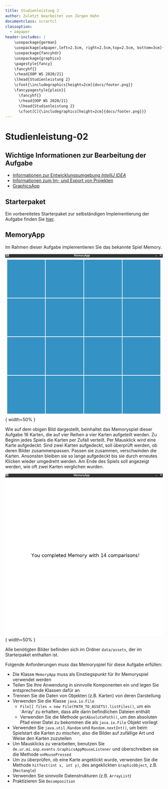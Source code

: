 ```yaml
---
title: Studienleistung 2
author: Zuletzt bearbeitet von Jürgen Hahn
documentclass: scrartcl
classoption:
  - a4paper
header-includes: |
    \usepackage{german} 
    \usepackage[a4paper,left=2.5cm, right=2.5cm,top=2.5cm, bottom=3cm]{geometry}
    \usepackage{fancyhdr}
    \usepackage{graphicx}
    \pagestyle{fancy}
    \fancyhf{}
    \rhead{OOP WS 2020/21}
    \lhead{Studienleistung 2}
    \cfoot{\includegraphics[height=2cm]{docs/footer.png}}
    \fancypagestyle{plain}{
      \fancyhf{}
      \rhead{OOP WS 2020/21}
      \lhead{Studienleistung 2}
      \cfoot[C]{\includegraphics[height=2cm]{docs/footer.png}}}
---
```



# Studienleistung-02

## Wichtige Informationen zur Bearbeitung der Aufgabe 
 - [Informationen zur Entwicklungsumgebung *IntelliJ IDEA*](https://elearning.uni-regensburg.de/mod/book/view.php?id=1480675)
 - [Informationen zum Im- und Export von Projekten](https://elearning.uni-regensburg.de/mod/book/view.php?id=1480675&chapterid=51551)
 - [GraphicsApp](https://elearning.uni-regensburg.de/mod/url/view.php?id=1482162)

## Starterpaket

Ein vorbereitetes Starterpaket zur selbständigen Implementierung der Aufgabe finden Sie [hier](https://github.com/OOP-Ubungen-WS2020-21/Studienleistung-02/archive/Starterpaket.zip).

## MemoryApp

Im Rahmen dieser Aufgabe implementieren Sie das bekannte Spiel Memory.

![4x4 Memory](docs/memory_begin_screen.png){ width=50% }

Wie auf dem obigen Bild dargestellt, beinhaltet das Memoryspiel dieser Aufgabe 16 Karten, die auf vier Reihen a vier Karten aufgeteilt werden.
Zu Beginn jedes Spiels die Karten per Zufall verteilt. 
Per Mausklick wird eine Karte aufgedeckt.
Sind zwei Karten aufgedeckt, soll überprüft werden, ob deren Bilder zusammenpassen.
Passen sie zusammen, verschwinden die Karten.
Ansonsten bleiben sie so lange aufgedeckt bis sie durch erneutes Klicken wieder umgedreht werden.
Am Ende des Spiels soll angezeigt werden, wie oft zwei Karten verglichen wurden.

![Memory Game Over](docs/memory_end_screen.png) { width=50% }  

Alle benötigten Bilder befinden sich im Ordner `data/assets`, der im Starterpaket enthalten ist.

Folgende Anforderungen muss das Memoryspiel für diese Aufgabe erfüllen:

* Die Klasse `MemoryApp` muss als Einstiegspunkt für Ihr Memoryspiel verwendet werden
* Teilen Sie Ihre Anwendung in sinnvolle Komponenten ein und legen Sie entsprechende Klassen dafür an
* Trennen Sie die Daten von Objekten (z.B. Karten) von deren Darstellung
* Verwenden Sie die Klasse `java.io.File` 
  * `File[] files = new File(PATH_TO_ASSETS).listFiles()`, um ein `Array' zu erhalten, dass alle darin befindlichen Dateien enthält
  * Verwenden Sie die Methode `getAbsolutePath()`, um den absoluten Pfad einer Datei zu bekommen die als `java.io.File` Objekt vorliegt
* Verwenden Sie `java.util.Random` und `Random.nextInt()`, um beim Spielstart die Karten zu *mischen*, also die Bilder auf zufällige Art und Weise den Karten zuzuteilen
* Um Mausklicks zu verarbeiten, benutzen Sie `de.ur.mi.oop.events.GraphicsAppMouseListener` und überschreiben sie die Methode `onMousePressed`
* Um zu überprüfen, ob eine Karte angeklickt wurde, verwenden Sie die Methode `hitTest(int x, int y)`, des angeklickten `GraphicObject`, z.B. (`Rectangle`)
* Verwenden Sie sinnvolle Datenstrukturen (z.B. `ArrayList`)
* Praktizieren Sie `Decomposition`  
